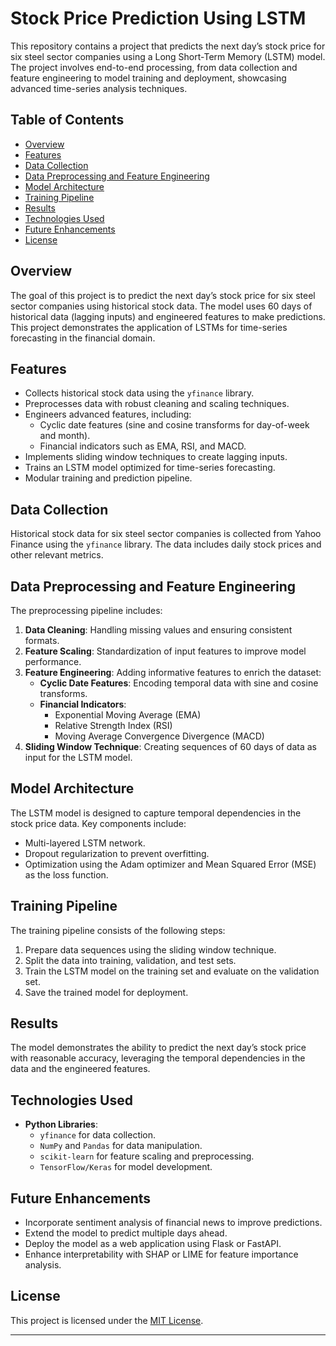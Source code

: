 # Stock Price Prediction Using LSTM

This repository contains a project that predicts the next day’s stock price for six steel sector companies using a Long Short-Term Memory (LSTM) model. The project involves end-to-end processing, from data collection and feature engineering to model training and deployment, showcasing advanced time-series analysis techniques.

## Table of Contents
- [Overview](#overview)
- [Features](#features)
- [Data Collection](#data-collection)
- [Data Preprocessing and Feature Engineering](#data-preprocessing-and-feature-engineering)
- [Model Architecture](#model-architecture)
- [Training Pipeline](#training-pipeline)
- [Results](#results)
- [Technologies Used](#technologies-used)
- [Future Enhancements](#future-enhancements)
- [License](#license)

## Overview

The goal of this project is to predict the next day’s stock price for six steel sector companies using historical stock data. The model uses 60 days of historical data (lagging inputs) and engineered features to make predictions. This project demonstrates the application of LSTMs for time-series forecasting in the financial domain.

## Features

- Collects historical stock data using the `yfinance` library.
- Preprocesses data with robust cleaning and scaling techniques.
- Engineers advanced features, including:
  - Cyclic date features (sine and cosine transforms for day-of-week and month).
  - Financial indicators such as EMA, RSI, and MACD.
- Implements sliding window techniques to create lagging inputs.
- Trains an LSTM model optimized for time-series forecasting.
- Modular training and prediction pipeline.

## Data Collection

Historical stock data for six steel sector companies is collected from Yahoo Finance using the `yfinance` library. The data includes daily stock prices and other relevant metrics.

## Data Preprocessing and Feature Engineering

The preprocessing pipeline includes:

1. **Data Cleaning**: Handling missing values and ensuring consistent formats.
2. **Feature Scaling**: Standardization of input features to improve model performance.
3. **Feature Engineering**: Adding informative features to enrich the dataset:
   - **Cyclic Date Features**: Encoding temporal data with sine and cosine transforms.
   - **Financial Indicators**:
     - Exponential Moving Average (EMA)
     - Relative Strength Index (RSI)
     - Moving Average Convergence Divergence (MACD)
4. **Sliding Window Technique**: Creating sequences of 60 days of data as input for the LSTM model.

## Model Architecture

The LSTM model is designed to capture temporal dependencies in the stock price data. Key components include:

- Multi-layered LSTM network.
- Dropout regularization to prevent overfitting.
- Optimization using the Adam optimizer and Mean Squared Error (MSE) as the loss function.

## Training Pipeline

The training pipeline consists of the following steps:

1. Prepare data sequences using the sliding window technique.
2. Split the data into training, validation, and test sets.
3. Train the LSTM model on the training set and evaluate on the validation set.
4. Save the trained model for deployment.

## Results

The model demonstrates the ability to predict the next day’s stock price with reasonable accuracy, leveraging the temporal dependencies in the data and the engineered features.

## Technologies Used

- **Python Libraries**:
  - `yfinance` for data collection.
  - `NumPy` and `Pandas` for data manipulation.
  - `scikit-learn` for feature scaling and preprocessing.
  - `TensorFlow/Keras` for model development.

## Future Enhancements

- Incorporate sentiment analysis of financial news to improve predictions.
- Extend the model to predict multiple days ahead.
- Deploy the model as a web application using Flask or FastAPI.
- Enhance interpretability with SHAP or LIME for feature importance analysis.

## License

This project is licensed under the [MIT License](LICENSE).

---

